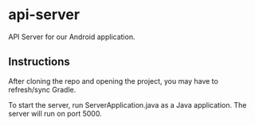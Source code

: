 # api-server
API Server for our Android application.

## Instructions
After cloning the repo and opening the project, you may have to refresh/sync Gradle.

To start the server, run ServerApplication.java as a Java application. The server will run on port 5000.
